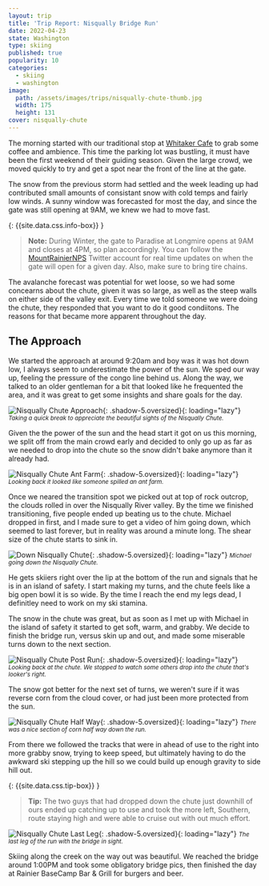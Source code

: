 ```yaml
---
layout: trip
title: 'Trip Report: Nisqually Bridge Run'
date: 2022-04-23
state: Washington
type: skiing
published: true
popularity: 10
categories:
  - skiing
  - washington
image:
  path: /assets/images/trips/nisqually-chute-thumb.jpg
  width: 175
  height: 131
cover: nisqually-chute
---
```


The morning started with our traditional stop at [Whitaker
Cafe](https://whittakersbunkhouse.com/cafe/) to grab some coffee and ambience.
This time the parking lot was bustling, it must have been the first weekend of
their guiding season. Given the large crowd, we moved quickly to try and get a
spot near the front of the line at the gate.

The snow from the previous storm had settled and the week leading up had
contributed small amounts of consistant snow with cold temps and fairly low
winds. A sunny window was forecasted for most the day, and since the gate was
still opening at 9AM, we knew we had to move fast.

{: {{site.data.css.info-box}} }
> **Note:** During Winter, the gate to Paradise at Longmire opens at 9AM and
> closes at 4PM, so plan accordingly. You can follow the
> [MountRainierNPS](https://twitter.com/MountRainierNPS) Twitter account for
> real time updates on when the gate will open for a given day. Also, make sure
> to bring tire chains.

The avalanche forecast was potential for wet loose, so we had some concearns
about the chute, given it was so large, as well as the steep walls on either
side of the valley exit. Every time we told someone we were doing the chute,
they responded that you want to do it good condiitons. The reasons for that
became more apparent throughout the day.

## The Approach

We started the approach at around 9:20am and boy was it was hot down low, I
always seem to underestimate the power of the sun. We sped our way up, feeling
the pressure of the congo line behind us. Along the way, we talked to an older
gentleman for a bit that looked like he frequented the area, and it was great
to get some insights and share goals for the day.

![Nisqually Chute Approach](/assets/images/trips/nisqually-chute-approach.jpg "Nisqually Chute Approach"){: .shadow-5.oversized}{: loading="lazy"} <small><i>Taking a quick break to appreciate the beautiful sights of the Nisqually Chute.</i></small>

Given the the power of the sun and the head start it got on us this morning, we
split off from the main crowd early and decided to only go up as far as we
needed to drop into the chute so the snow didn't bake anymore than it already
had.

![Nisqually Chute Ant Farm](/assets/images/trips/nisqually-chute-ant-farm.jpg "Nisqually Chute Ant Farm"){: .shadow-5.oversized}{: loading="lazy"} <small><i>Looking back it looked like someone spilled an ant farm.</i></small>

Once we neared the transition spot we picked out at top of rock outcrop, the
clouds rolled in over the Nisqually River valley. By the time we finished
transitioning, five people ended up beating us to the chute. Michael dropped in
first, and I made sure to get a video of him going down, which seemed to last
forever, but in reality was around a minute long. The shear size of the chute
starts to sink in.

![Down Nisqually Chute](/assets/images/trips/nisqually-chute-down-the-chute.jpg "Down Nisqually Chute"){: .shadow-5.oversized}{: loading="lazy"} <small><i>Michael going down the Nisqually Chute.</i></small>

He gets skiiers right over the lip at the bottom of the run and signals that he
is in an island of safety. I start making my turns, and the chute feels like a
big open bowl it is so wide. By the time I reach the end my legs dead, I
definitley need to work on my ski stamina.

The snow in the chute was great, but as soon as I met up with Michael in the
island of safety it started to get soft, warm, and grabby. We decide to finish
the bridge run, versus skin up and out, and made some miserable turns down to
the next section.

![Nisqually Chute Post Run](/assets/images/trips/nisqually-chute-after.jpg "Nisqually Chute Post Run"){: .shadow-5.oversized}{: loading="lazy"} <small><i>Looking back at the chute. We stopped to watch some others drop into the chute that's looker's right.</i></small>

The snow got better for the next set of turns, we weren't sure if it was
reverse corn from the cloud cover, or had just been more protected from the sun.

![Nisqually Chute Half Way](/assets/images/trips/nisqually-chute-half-way.jpg "Nisqually Chute Half Way"){: .shadow-5.oversized}{: loading="lazy"} <small><i>There was a nice section of corn half way down the run.</i></small>

From there we followed the tracks that were in ahead of use to the right into more
grabby snow, trying to keep speed, but ultimately having to do the awkward ski
stepping up the hill so we could build up enough gravity to side hill out. 

{: {{site.data.css.tip-box}} }
> **Tip:** The two guys that had dropped down the chute just downhill of ours
> ended up catching up to use and took the more left, Southern, route staying
> high and were able to cruise out with out much effort.

![Nisqually Chute Last Leg](/assets/images/trips/nisqually-chute-last-leg.jpg "Nisqually Chute Last Leg"){: .shadow-5.oversized}{: loading="lazy"} <small><i>The last leg of the run with the bridge in sight.</i></small>

Skiing along the creek on the way out was beautiful. We reached the bridge
around 1:00PM and took some obligatory bridge pics, then finished the day at
Rainier BaseCamp Bar & Grill for burgers and beer.
